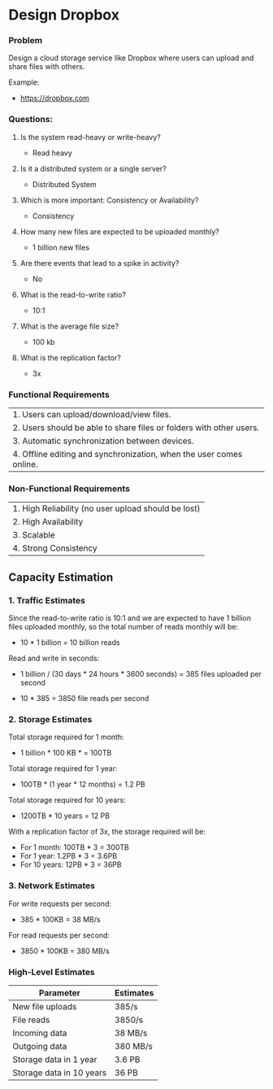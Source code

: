 # Design Dropbox

### Problem 
Design a cloud storage service like Dropbox where users can upload and share files with others.

Example:
- https://dropbox.com

### Questions:

1. Is the system read-heavy or write-heavy?
    - Read heavy

2. Is it a distributed system or a single server?
    - Distributed System

3. Which is more important: Consistency or Availability?
    - Consistency

4. How many new files are expected to be uploaded monthly?
    - 1 billion new files
      
5. Are there events that lead to a spike in activity?
    - No

6. What is the read-to-write ratio?
    - 10:1
  
7. What is the average file size?
    - 100 kb

8. What is the replication factor?
   - 3x

### Functional Requirements

|      | 
| ----------- | 
| 1. Users can upload/download/view files.      | 
| 2. Users should be able to share files or folders with other users.   | 
| 3. Automatic synchronization between devices.|
| 4. Offline editing and synchronization, when the user comes online. |

### Non-Functional Requirements

|      | 
| ----------- | 
| 1. High Reliability (no user upload should be lost)   | 
| 2. High Availability   | 
| 3. Scalable|
| 4. Strong Consistency |

## Capacity Estimation

### 1. Traffic Estimates

Since the read-to-write ratio is 10:1 and we are expected to have 1 billion files uploaded monthly, 
so the total number of reads monthly will be:

 - 10 * 1 billion = 10 billion reads

Read and write in seconds:

 - 1 billion / (30 days * 24 hours * 3600 seconds) = 385 files uploaded per second

 - 10 * 385 = 3850 file reads per second

### 2. Storage Estimates

Total storage required for 1 month:

 - 1 billion * 100 KB *  = 100TB

Total storage required for 1 year:

 - 100TB * (1 year * 12 months) = 1.2 PB

Total storage required for 10 years:

 - 1200TB * 10 years = 12 PB

With a replication factor of 3x, the storage required will be:
 - For 1 month: 100TB * 3 = 300TB
 - For 1 year: 1.2PB * 3 = 3.6PB
 - For 10 years: 12PB * 3 = 36PB

### 3. Network Estimates

For write requests per second:

 - 385 * 100KB = 38 MB/s

For read requests per second:

 - 3850 * 100KB = 380 MB/s

### High-Level Estimates

| Parameter | Estimates  |
| ----------- | ----------- |
| New file uploads | 385/s       |
| File reads   | 3850/s        |
| Incoming data  | 38 MB/s        |
| Outgoing data  | 380 MB/s        |
| Storage data in 1 year | 3.6 PB        |
| Storage data in 10 years | 36 PB        |
